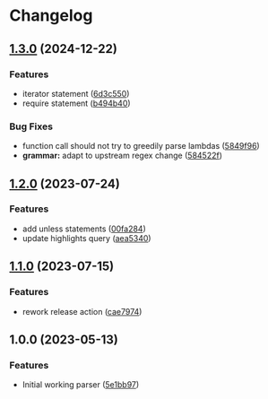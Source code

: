 # Changelog

## [1.3.0](https://github.com/tree-sitter-grammars/tree-sitter-puppet/compare/v1.2.0...v1.3.0) (2024-12-22)


### Features

* iterator statement ([6d3c550](https://github.com/tree-sitter-grammars/tree-sitter-puppet/commit/6d3c550ea9f998402c614fbfc2cf010465acef0f))
* require statement ([b494b40](https://github.com/tree-sitter-grammars/tree-sitter-puppet/commit/b494b404ea8d885fb85faaa8b3339ddeec704c12))


### Bug Fixes

* function call should not try to greedily parse lambdas ([5849f96](https://github.com/tree-sitter-grammars/tree-sitter-puppet/commit/5849f9694197a6e822872945b415429c285fdd54))
* **grammar:** adapt to upstream regex change ([584522f](https://github.com/tree-sitter-grammars/tree-sitter-puppet/commit/584522f32495d648b18a53ccb52d988e60de127d))

## [1.2.0](https://github.com/amaanq/tree-sitter-puppet/compare/v1.1.0...v1.2.0) (2023-07-24)


### Features

* add unless statements ([00fa284](https://github.com/amaanq/tree-sitter-puppet/commit/00fa28447b29ed7d1da5bce696cf751942193a47))
* update highlights query ([aea5340](https://github.com/amaanq/tree-sitter-puppet/commit/aea5340eeb76f65b7ce3d61894c0f7766fcdd876))

## [1.1.0](https://github.com/amaanq/tree-sitter-puppet/compare/v1.0.0...v1.1.0) (2023-07-15)


### Features

* rework release action ([cae7974](https://github.com/amaanq/tree-sitter-puppet/commit/cae7974b021ac287cab92fd9b38cfbc6fc0a3010))

## 1.0.0 (2023-05-13)


### Features

* Initial working parser ([5e1bb97](https://github.com/amaanq/tree-sitter-puppet/commit/5e1bb979ea71efc0860d4bc56eb3b3f7a670d6ec))
